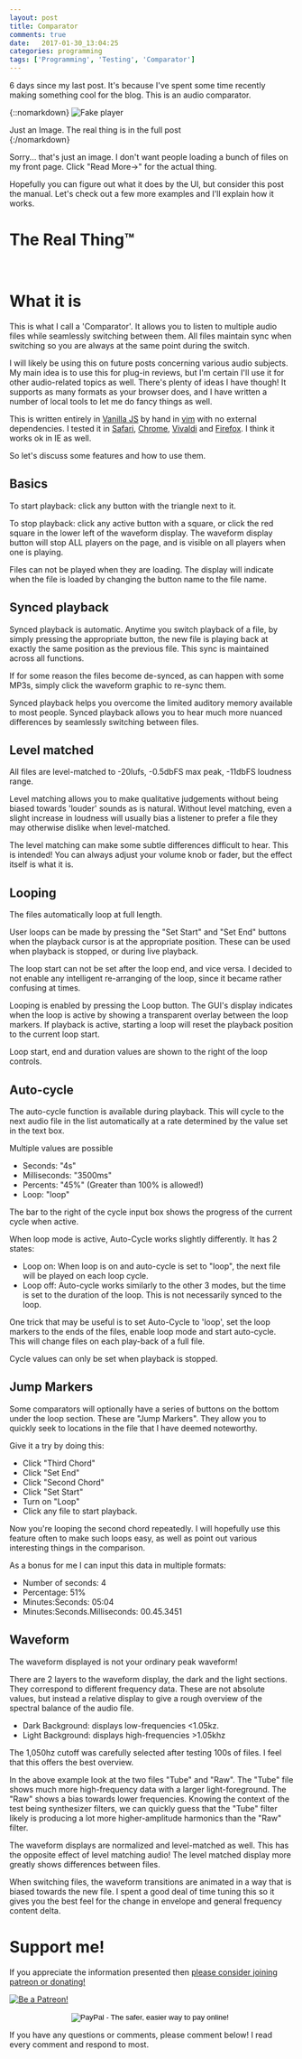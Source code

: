 ```yaml
---
layout: post
title: Comparator
comments: true
date:   2017-01-30_13:04:25 
categories: programming
tags: ['Programming', 'Testing', 'Comparator']
---
```


6 days since my last post. It's because I've spent some time recently making something cool for the blog. This is an audio comparator.

{::nomarkdown}
  <img src="/assets/Audio/FakePlayer.png" alt="Fake player">
  <div class="image-caption">Just an Image. The real thing is in the full post</div>
{:/nomarkdown}


Sorry... that's just an image. I don't want people loading a bunch of files on my front page. Click "Read More→" for the actual thing.

Hopefully you can figure out what it does by the UI, but consider this post the manual. Let's check out a few more examples and I'll explain how it works.

<!--more-->

# The Real Thing™

<admc path="/assets/Audio/FabfilterTwin/Filters" title="Fabfilter Twin 2 Filter Comparison">
	<file name="One.mp3" />
	<file name="Gentle.mp3" />
	<file name="Raw.mp3" />
	<file name="Tube.mp3" />
	<file name="Metal.mp3" />
	<file name="EasyGoing.mp3" />
	<file name="Smooth.mp3" />
	<file name="Hard.mp3" />
	<file name="Hollow.mp3" />
	<file name="Extreme.mp3" />
	<file name="Clean.mp3" />
	<jump name="Second Chord" time="0:0.750" />
	<jump name="Third Chord" time="0:2.250" />
	<jump name="50%" time="50%" />
	<jump name="Last Chord" time="0:6.400" />
</admc>

<br />

# What it is

This is what I call a 'Comparator'. It allows you to listen to multiple audio files while seamlessly switching between them. All files maintain sync when switching so you are always at the same point during the switch.

I will likely be using this on future posts concerning various audio subjects. My main idea is to use this for plug-in reviews, but I'm certain I'll use it for other audio-related topics as well. There's plenty of ideas I have though! It supports as many formats as your browser does, and I have written a number of local tools to let me do fancy things as well. 

This is written entirely in [Vanilla JS](http://vanilla-js.com) by hand in [vim](http://www.vim.org) with no external dependencies. I tested it in [Safari](http://www.apple.com/safari/), [Chrome](https://www.google.com/chrome/browser/desktop/), [Vivaldi](https://vivaldi.net) and [Firefox](https://www.mozilla.org/en-US/firefox/new/). I think it works ok in IE as well.

So let's discuss some features and how to use them.

## Basics

To start playback: click any button with the triangle next to it.

To stop playback: click any active button with a square, or click the red square in the lower left of the waveform display. The waveform display button will stop ALL players on the page, and is visible on all players when one is playing.

Files can not be played when they are loading. The display will indicate when the file is loaded by changing the button name to the file name.

## Synced playback

Synced playback is automatic. Anytime you switch playback of a file, by simply pressing the appropriate button, the new file is playing back at exactly the same position as the previous file. This sync is maintained across all functions.

If for some reason the files become de-synced, as can happen with some MP3s, simply click the waveform graphic to re-sync them.

Synced playback helps you overcome the limited auditory memory available to most people. Synced playback allows you to hear much more nuanced differences by seamlessly switching between files.

## Level matched

All files are level-matched to -20lufs, -0.5dbFS max peak, -11dbFS loudness range.

Level matching allows you to make qualitative judgements without being biased towards 'louder' sounds as is natural. Without level matching, even a slight increase in loudness will usually bias a listener to prefer a file they may otherwise dislike when level-matched.

The level matching can make some subtle differences difficult to hear. This is intended! You can always adjust your volume knob or fader, but the effect itself is what it is.

## Looping

The files automatically loop at full length.

User loops can be made by pressing the "Set Start" and "Set End" buttons when the playback cursor is at the appropriate position. These can be used when playback is stopped, or during live playback.

The loop start can not be set after the loop end, and vice versa. I decided to not enable any intelligent re-arranging of the loop, since it became rather confusing at times.

Looping is enabled by pressing the Loop button. The GUI's display indicates when the loop is active by showing a transparent overlay between the loop markers. If playback is active, starting a loop will reset the playback position to the current loop start.

Loop start, end and duration values are shown to the right of the loop controls.

## Auto-cycle

The auto-cycle function is available during playback. This will cycle to the next audio file in the list automatically at a rate determined by the value set in the text box.

Multiple values are possible

* Seconds: "4s"
* Milliseconds: "3500ms"
* Percents: "45%" (Greater than 100% is allowed!)
* Loop: "loop"

The bar to the right of the cycle input box shows the progress of the current cycle when active.

When loop mode is active, Auto-Cycle works slightly differently. It has 2 states:

* Loop on: When loop is on and auto-cycle is set to "loop", the next file will be played on each loop cycle.
* Loop off: Auto-cycle works similarly to the other 3 modes, but the time is set to the duration of the loop. This is not necessarily synced to the loop.

One trick that may be useful is to set Auto-Cycle to 'loop', set the loop markers to the ends of the files, enable loop mode and start auto-cycle. This will change files on each play-back of a full file.

Cycle values can only be set when playback is stopped.

## Jump Markers

Some comparators will optionally have a series of buttons on the bottom under the loop section. These are "Jump Markers". They allow you to quickly seek to locations in the file that I have deemed noteworthy.

Give it a try by doing this:

* Click "Third Chord"
* Click "Set End"
* Click "Second Chord"
* Click "Set Start"
* Turn on "Loop"
* Click any file to start playback.

Now you're looping the second chord repeatedly. I will hopefully use this feature often to make such loops easy, as well as point out various interesting things in the comparison.

As a bonus for me I can input this data in multiple formats:

* Number of seconds: 4
* Percentage: 51%
* Minutes:Seconds: 05:04
* Minutes:Seconds.Milliseconds: 00.45.3451

## Waveform

The waveform displayed is not your ordinary peak waveform!

There are 2 layers to the waveform display, the dark and the light sections. They correspond to different frequency data. These are not absolute values, but instead a relative display to give a rough overview of the spectral balance of the audio file.

* Dark Background: displays low-frequencies <1.05kz.
* Light Background: displays high-frequencies >1.05khz

The 1,050hz cutoff was carefully selected after testing 100s of files. I feel that this offers the best overview.

In the above example look at the two files "Tube" and "Raw". The "Tube" file shows much more high-frequency data with a larger light-foreground. The "Raw" shows a bias towards lower frequencies. Knowing the context of the test being synthesizer filters, we can quickly guess that the "Tube" filter likely is producing a lot more higher-amplitude harmonics than the "Raw" filter.

The waveform displays are normalized and level-matched as well. This has the opposite effect of level matching audio! The level matched display more greatly shows differences between files.

When switching files, the waveform transitions are animated in a way that is biased towards the new file. I spent a good deal of time tuning this so it gives you the best feel for the change in envelope and general frequency content delta.

# Support me!

If you appreciate the information presented then <a href="/DonateNow/">please consider joining patreon or donating!</a>

<a href="https://www.patreon.com/bePatron?u=7465992"> <img class="patreon-button" src="/assets/Patreon.png" alt="Be a Patreon!"></a>

<form style="text-align: center;" action="https://www.paypal.com/cgi-bin/webscr" method="post" target="_top">
<input type="hidden" name="cmd" value="_s-xclick">
<input type="hidden" name="hosted_button_id" value="BR247JAZBTUJJ">
<input type="image" src="https://www.paypalobjects.com/en_US/i/btn/btn_donateCC_LG.gif" border="0" name="submit" alt="PayPal - The safer, easier way to pay online!">
<img alt="" border="0" src="https://www.paypalobjects.com/en_US/i/scr/pixel.gif" width="1" height="1">
</form>

If you have any questions or comments, please comment below! I read every comment and respond to most.